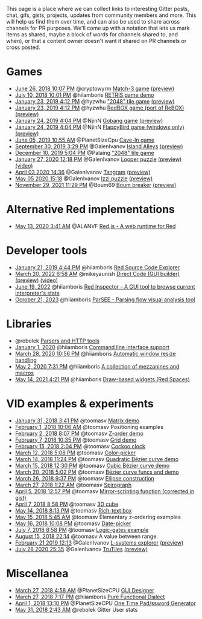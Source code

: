 This page is a place where we can collect links to interesting Gitter posts, chat, gifs, gists, projects, updates from community members and more. This will help us find them over time, and can also be used to share across channels for PR purposes. We'll come up with a notation that lets us mark items as shared, maybe a block of words for channels shared to, and when), or that a content owner doesn't want it shared on PR channels or cross posted.

# Games
- [June 26, 2018 10:07 PM](https://rebol.tech/gitter.im/red/red/gui-branch/2018/#msg5b328ee272b31d3691f5dd45) @cryptowyrm [Match-3 game](https://github.com/cryptowyrm/red-scripts/blob/master/match3.red) [(preview)](https://lh3.googleusercontent.com/hpF3IioogCA1MG3sul6CWjwlGAyGqr9tyE0twpqoChyIR0l3pIlVK8k5qUNBODL8ul0qJ88vEkCL)
- [July 10, 2018 10:01 PM](https://rebol.tech/gitter.im/red/red/2018/#msg5b45029463042f2df366c431) @hiiamboris [RETRIS game demo](https://gitlab.com/hiiamboris/retris/tree/master)
- [January 23, 2019 4:12 PM](https://rebol.tech/gitter.im/red/help/2019/#msg5c48684e8ce4bb25b8f918c4) @hyzwhu ["2048" tile game](https://github.com/hyzwhu/red-2048) [(preview)](https://files.gitter.im/red/help/lC9w/g4.gif)
- [January 23, 2019 4:12 PM](https://rebol.tech/gitter.im/red/help/2019/#msg5c48684e8ce4bb25b8f918c4) @hyzwhu [RedBOX game (port of ReBOX)](https://github.com/hyzwhu/redbox) [(preview)](https://files.gitter.im/red/help/8S4U/1.gif)
- [January 24, 2019 4:04 PM](https://rebol.tech/gitter.im/red/help/2019/#msg5c49b7f3dab15872cee594cc) @NjinN [Gobang game](https://github.com/NjinN/Recode/tree/master/Red/gobang) [(preview)](https://files.gitter.im/red/help/pHXw/gobang.gif)
- [January 24, 2019 4:04 PM](https://rebol.tech/gitter.im/red/help/2019/#msg5c49b7f3dab15872cee594cc) @NjinN [FlappyBird game (windows only)](https://github.com/NjinN/Recode/tree/master/Red/flappyBird)
[(preview)](https://files.gitter.im/red/help/9IfN/flappybird.gif)
- [June 05, 2019 10:55 AM](https://rebol.tech/gitter.im/red/red/gui-branch/2019/#msg5cf78367b76eac527aa71016) @PlanetSizeCpu [Cave-In game](https://github.com/planetsizecpu/Cave-In)
- [September 30, 2019 3:29 PM](https://rebol.tech/gitter.im/red/red/gui-branch/2019/#msg5d91f526fcb47b627fefd967) @GalenIvanov [Island Alleys](https://github.com/GalenIvanov/Games/blob/master/Island%20Alleys.red) [(preview)](https://files.gitter.im/red/red/gui-branch/BgpY/Island_allleys_8x8.jpg)
- [December 10, 2019 5:04 PM](https://rebol.tech/gitter.im/red/red/welcome/2019/#msg5defa5ea6a85195b9e30c847) @Palaing ["2048" tile game](http://rosettacode.org/wiki/2048#Red)
- [January 27, 2020 12:18 PM](https://rebol.tech/gitter.im/red/red/gui-branch/2020/#msg5e2eaaf63482927279373f37) @GalenIvanov [Looper puzzle](https://github.com/GalenIvanov/Games/blob/master/Looper.red) [(preview)](https://raw.githubusercontent.com/GalenIvanov/Games/master/Looper.jpg) [(video)](https://www.youtube.com/watch?v=emjGl_HVc70)
- [April 03 2020 14:36](https://rebol.tech/gitter.im/red/red/gui-branch/2020/#msg5e871fafcc4b7b6f6641ec00) @GalenIvanov [Tangram](https://github.com/GalenIvanov/Games/blob/master/Tangram.red) [(preview)](https://github.com/GalenIvanov/Games/blob/master/Tangram.png)
- [May 05 2020 15:18](https://rebol.tech/gitter.im/red/red/gui-branch/2020/#msg5eb159a25cd4fe50a3ee91f2) @GalenIvanov [Izzi puzzle](https://github.com/GalenIvanov/Games/blob/master/Izzi.red) [(preview)](https://github.com/GalenIvanov/Games/blob/master/Izzi%20-%20solving.png)
- [November 29, 2021 11:29 PM](https://rebol.tech/gitter.im/red/red/gui-branch/2021/#msg61a53828a9c8eb44c404f5ec) @Boum69 [Boum breaker](https://github.com/Boum69/Boum-Breaker) [(preview)](https://files.gitter.im/55b1d8290fc9f982beaacceb/u6vD/Boum-Breaker.gif)

# Alternative Red implementations
- [May 13, 2020 3:41 AM](https://rebol.tech/gitter.im/red/red/2020/#msg5ebb422c7c04b92f535d21c6) @ALANVF [Red.js - A web runtime for Red](https://github.com/ALANVF/Red.js)

# Developer tools
- [January 21, 2019 4:44 PM](https://rebol.tech/gitter.im/red/bugs/2019/#msg5c45ccc5f780a1521f463913) @hiiamboris [Red Source Code Explorer](https://codeberg.org/hiiamboris/red-codex)
- [March 20, 2022 6:58 AM](https://rebol.tech/gitter.im/red/red/gui-branch/2022/#msg6236a662f43b6d783f0d40ca) @mikeyaunish [Direct Code (GUI builder)](https://github.com/mikeyaunish/direct-code) [(preview)](https://user-content.gitter-static.net/0823b0c8c6e946daf695320e4dcd61df40f4a6df/68747470733a2f2f757365722d696d616765732e67697468756275736572636f6e74656e742e636f6d2f32393331363532352f3135393134373231312d66353865383238322d353863382d343030332d393464302d3663303566313139373739362e676966) [(video)](https://www.youtube.com/watch?v=hd1QUSH04iw)
- [June 19, 2022](https://matrix.to/#/%23red_red%3Agitter.im/%24wi6dy2uD_I1HMEWwI15SzhXnqu89bLcYYweYAYYssbU?via=tchncs.de&via=gitter.im&via=matrix.org) @hiiamboris [Red Inspector - A GUI tool to browse current interpreter's state](https://codeberg.org/hiiamboris/red-spaces/src/branch/master/programs/#red-inspector-red-inspector-red)
- [Ocrober 21, 2023](https://matrix.to/#/%23red_red%3Agitter.im/%24Es52MhXNN3mpi31YL1STmWMpYplYt4c4ByRfiw-5_uM?via=tchncs.de&via=gitter.im&via=matrix.org) @hiiamboris [ParSEE - Parsing flow visual analysis tool](https://codeberg.org/hiiamboris/red-spaces/src/branch/master/programs/README.md#parsee-parsing-flow-visual-analysis-tool-parsee-tool-red)



# Libraries
- @rebolek [Parsers and HTTP tools](https://github.com/rebolek/red-tools)
- [January 1, 2020](https://www.red-lang.org/2020/01/happy-new-year.html#more) @hiiamboris [Command line interface support](https://codeberg.org/hiiamboris/red-cli)
- [March 28, 2020 10:56 PM](https://rebol.tech/gitter.im/red/red/gui-branch/2020/#msg5e7fabfa59057617f04a56a7) @hiiamboris [Automatic window resize handling](https://gitlab.com/hiiamboris/red-elastic-ui)
- [May 2, 2020 7:31 PM](https://rebol.tech/gitter.im/red/red/2020/#msg5eada04797338850a2e28d2d) @hiiamboris [A collection of mezzanines and macros](https://codeberg.org/hiiamboris/red-common)
- [May 14, 2021 4:21 PM](https://rebol.tech/gitter.im/red/red/2021/#msg609e79745ca66330b0419ebc) @hiiamboris [Draw-based widgets \(Red Spaces\)](https://codeberg.org/hiiamboris/red-spaces)

# VID examples & experiments
- [January 31, 2018 3:41 PM](https://rebol.tech/gitter.im/red/red/gui-branch/2018/#msg5a71c79f475054191749c292) @toomasv [Matrix demo](https://gist.github.com/toomasv/e77df7ac18beee352f343b0729fb0a7a)
- [February 1, 2018 10:06 AM](https://rebol.tech/gitter.im/red/red/gui-branch/2018/#msg5a72ca79ce68c3bc742ece7e) @toomasv Positioning examples
- [February 2, 2018 8:07 PM](https://rebol.tech/gitter.im/red/red/gui-branch/2018/#msg5a74a8fa7dcd63481f0d61b9) @toomasv [Z-order demo](https://gist.github.com/toomasv/fdac9ae51f60dac58ce69483e4a055c1)
- [February 7, 2018 10:35 PM](https://rebol.tech/gitter.im/red/red/gui-branch/2018/#msg5a7b631cf283b8e546321641) @toomasv [Grid demo](https://gist.github.com/toomasv/81094ac95f7c21294055cb26fb78a3d1)
- [February 15, 2018 2:04 PM](https://rebol.tech/gitter.im/red/red/gui-branch/2018/#msg5a85774e18f388e626a866be) @toomasv [Cockoo clock](https://gist.github.com/toomasv/daacac72dc90d94d011ca10190fbed8a)
- [March 12, 2018 5:08 PM](https://rebol.tech/gitter.im/red/red/gui-branch/2018/#msg5aa697ee53c1dbb743d24c46) @toomasv [Color-picker](https://gist.github.com/toomasv/d111c2e2b2d1682bd3a9615a5d66ac0c)
- [March 14, 2018 11:24 PM](https://rebol.tech/gitter.im/red/red/gui-branch/2018/#msg5aa99306c3c5f8b90d7182fb) @toomasv [Quadratic Bézier curve demo](https://gist.github.com/toomasv/6176114cf830390bc46bca29ba2b029f)
- [March 15, 2018 12:30 PM](https://rebol.tech/gitter.im/red/red/gui-branch/2018/#msg5aaa4b2bf3f6d24c68795aa9) @toomasv [Cubic Bézier curve demo](https://gist.github.com/toomasv/8d297d6b65613c181be41fcf693e3655)
- [March 20, 2018 5:02 PM](https://rebol.tech/gitter.im/red/red/gui-branch/2018/#msg5ab1226fe4d1c636041f7306) @toomasv [Bézier curve funcs and demo](https://gist.github.com/toomasv/48174a493212dca35ecf1e9b86fe5da2)
- [March 26, 2018 9:37 PM](https://rebol.tech/gitter.im/red/red/gui-branch/2018/#msg5ab93dfce4ff28713a776963) @toomasv [Ellipse construction](https://gist.github.com/toomasv/9c7f400a36fecec9e9b2faf567035ea5)
- [March 27, 2018 1:22 AM](https://rebol.tech/gitter.im/red/red/gui-branch/2018/#msg5ab9f13cc4d0ae8007060e87) @toomasv [Spirograph](https://gist.github.com/toomasv/b8883f41543c4b54142b4a62a5386797)
- [April 5, 2018 12:57 PM](https://rebol.tech/gitter.im/red/chit-chat/2018/#msg5ac5f30b109bb043328de6c7) @toomasv [Mirror-scripting function (corrected in gist)](https://gist.github.com/toomasv/357b022f298ff90d821477324e9c8cf4)
- [April 7, 2018 8:58 PM](https://rebol.tech/gitter.im/red/red/gui-branch/2018/#msg5ac906cb5f188ccc153e8d06) @toomasv [3D cube](https://gist.github.com/toomasv/800aaa6ba1a37526993b9f2fce52fd13)
- [May 14, 2018 8:13 PM](https://rebol.tech/gitter.im/red/red/gui-branch/2018/#msg5af9c3d5f04ce53632d80220) @toomasv [Rich-text box](https://gist.github.com/toomasv/8fcd1bbd7de9451e7789dbdf5ae35881)
- [May 15, 2018 5:45 AM](https://rebol.tech/gitter.im/red/red/gui-branch/2018/#msg5afa49ddf04ce53632d9b574) @toomasv Elementary z-ordering examples
- [May 16, 2018 10:08 PM](https://rebol.tech/gitter.im/red/sandbox/2018/#msg5afc81c11cfca775e114253f) @toomasv [Date-picker](https://gist.github.com/toomasv/1234d616d8e43a4e49efaa7c1a06c9c9)
- [July 7, 2018 8:58 PM](https://rebol.tech/gitter.im/red/sandbox/2018/#msg5b40ff2da99e1e52b71e6ca4) @toomasv [Logic-gates example](https://github.com/toomasv/gates)
- [August 15, 2018 22:14](https://rebol.tech/gitter.im/red/help/2018/#msg5b746d1f5b07ae730ac20312) @toomasv A value between range.
- [February 21 2019 12:13](https://rebol.tech/gitter.im/red/red/gui-branch/2019/#msg5c6e79c37667931e2fd808ef) @GalenIvanov [L-systems explorer](https://github.com/GalenIvanov/Graphics-Red/blob/master/L-systems.red) [(preview)](https://github.com/GalenIvanov/Graphics-Red/blob/master/L-Systems.png?raw=true)
- [July 28 2020 25:35](https://rebol.tech/gitter.im/red/red/gui-branch/2021/#msg61014f109e84ba381e4475ef) @GalenIvanov [TruTiles](https://github.com/GalenIvanov/Graphics-Red/blob/master/TruTiles.red) [(preview)](https://github.com/GalenIvanov/Graphics-Red/blob/master/TruTiles.png?raw=true)

# Miscellanea
- [March 27, 2018 4:58 AM](https://rebol.tech/gitter.im/red/red/gui-branch/2018/#msg5aba23db7c3a01610d7c1ebe) @PlanetSizeCPU [GUI Designer](https://github.com/planetsizecpu/forms)
- [March 27, 2018 7:17 PM](https://rebol.tech/gitter.im/red/red/2018/#msg5abaed3fc574b1aa3e3d67ad) @hiiamboris [Pure Functional Dialect](https://github.com/hiiamboris/red-pure-fun)
- [April 1, 2018 13:10 PM](https://rebol.tech/gitter.im/red/red/gui-branch/2018/#msg5ac0be4292f5d6205780e609) @PlanetSizeCPU [One Time Pad/ssword Generator](https://github.com/planetsizecpu/otp)
- [May 31, 2018 2:43 AM](https://rebol.tech/gitter.im/red/chit-chat/2018/#msg5b0fb5c9361a950a662cd0de) @rebolek Gitter User stats

